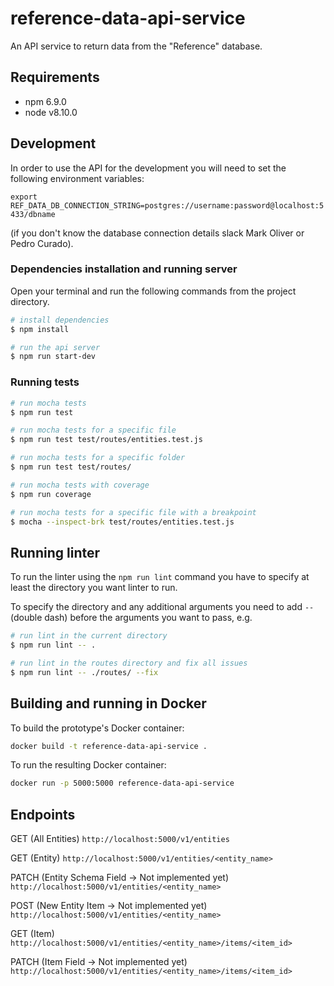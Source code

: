 # reference-data-api-service

An API service to return data from the "Reference" database.

## Requirements

*   npm 6.9.0
*   node v8.10.0

## Development

In order to use the API for the development you will need to set the following environment variables:

`export REF_DATA_DB_CONNECTION_STRING=postgres://username:password@localhost:5433/dbname`

(if you don't know the database connection details slack Mark Oliver or Pedro Curado).

### Dependencies installation and running server
Open your terminal and run the following commands from the project directory.

```bash
# install dependencies
$ npm install

# run the api server
$ npm run start-dev
```

### Running tests

```bash
# run mocha tests
$ npm run test

# run mocha tests for a specific file
$ npm run test test/routes/entities.test.js

# run mocha tests for a specific folder
$ npm run test test/routes/

# run mocha tests with coverage
$ npm run coverage

# run mocha tests for a specific file with a breakpoint
$ mocha --inspect-brk test/routes/entities.test.js
```

## Running linter

To run the linter using the `npm run lint` command you have to specify at least the directory you want linter to run.

To specify the directory and any additional arguments you need to add `--` (double dash) before the arguments you want to pass, e.g.
```bash
# run lint in the current directory
$ npm run lint -- .

# run lint in the routes directory and fix all issues
$ npm run lint -- ./routes/ --fix
```

## Building and running in Docker

To build the prototype's Docker container:

```bash
docker build -t reference-data-api-service .
```

To run the resulting Docker container:

```bash
docker run -p 5000:5000 reference-data-api-service
```

## Endpoints
GET (All Entities)
`http://localhost:5000/v1/entities`

GET (Entity)
`http://localhost:5000/v1/entities/<entity_name>`

PATCH (Entity Schema Field -> Not implemented yet)
`http://localhost:5000/v1/entities/<entity_name>`

POST (New Entity Item -> Not implemented yet)
`http://localhost:5000/v1/entities/<entity_name>`

GET (Item)
`http://localhost:5000/v1/entities/<entity_name>/items/<item_id>`

PATCH (Item Field -> Not implemented yet)
`http://localhost:5000/v1/entities/<entity_name>/items/<item_id>`
